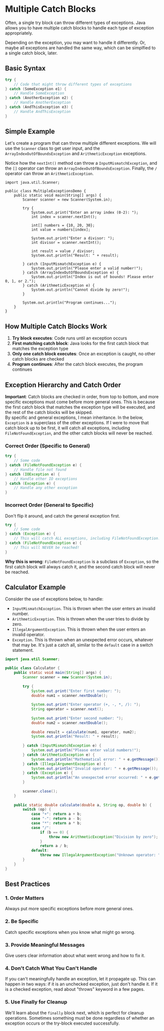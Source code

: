 # Multiple Catch Blocks

Often, a single try block can throw different types of exceptions. Java allows you to have multiple catch blocks to handle each type of exception appropriately.

Depending on the exception, you may want to handle it differently. Or, maybe all exceptions are handled the same way, which can be simplfied to a single catch block, later.

## Basic Syntax

```java
try {
    // Code that might throw different types of exceptions
} catch (SomeException e1) {
    // Handle SomeException
} catch (AnotherException e2) {
    // Handle AnotherException
} catch (AndThisException e3) {
    // Handle AndThisException
}
```

## Simple Example

Let's create a program that can throw multiple different exceptions. We will use the `Scanner` class to get user input, and the `ArrayIndexOutOfBoundsException` and `ArithmeticException` exceptions.

Notice how the `nextInt()` method can throw a `InputMismatchException`, and the `[]` operator can throw an `ArrayIndexOutOfBoundsException`. Finally, the `/` operator can throw an `ArithmeticException`.

```java{9,12,15,17}
import java.util.Scanner;

public class MultipleExceptionsDemo {
    public static void main(String[] args) {
        Scanner scanner = new Scanner(System.in);
        
        try {
            System.out.print("Enter an array index (0-2): ");
            int index = scanner.nextInt();
            
            int[] numbers = {10, 20, 30};
            int value = numbers[index];
            
            System.out.print("Enter a divisor: ");
            int divisor = scanner.nextInt();
            
            int result = value / divisor;
            System.out.println("Result: " + result);
            
        } catch (InputMismatchException e) {
            System.out.println("Please enter a valid number!");
        } catch (ArrayIndexOutOfBoundsException e) {
            System.out.println("Index is out of bounds! Please enter 0, 1, or 2.");
        } catch (ArithmeticException e) {
            System.out.println("Cannot divide by zero!");
        }
        
        System.out.println("Program continues...");
    }
}
```

## How Multiple Catch Blocks Work

1. **Try block executes**: Code runs until an exception occurs
2. **First matching catch block**: Java looks for the first catch block that matches the exception type
3. **Only one catch block executes**: Once an exception is caught, no other catch blocks are checked
4. **Program continues**: After the catch block executes, the program continues

## Exception Hierarchy and Catch Order

**Important**: Catch blocks are checked in order, from top to bottom, and more specific exceptions must come before more general ones. This is because the first catch block that matches the exception type will be executed, and the rest of the catch blocks will be skipped.\
By specific and general exceptions, I mean inheritance. In the below, `Exception` is a superclass of the other exceptions. If I were to move that catch block up to be first, it will catch all exceptions, including `FileNotFoundException`, and the other catch blocks will never be reached.

### Correct Order (Specific to General)
```java
try {
    // Some code
} catch (FileNotFoundException e) {
    // Handle file not found
} catch (IOException e) {
    // Handle other IO exceptions
} catch (Exception e) {
    // Handle any other exception
}
```

### Incorrect Order (General to Specific)

Don't flip it around, and catch the general exception first.

```java
try {
    // Some code
} catch (Exception e) {
    // This will catch ALL exceptions, including FileNotFoundException!
} catch (FileNotFoundException e) {
    // This will NEVER be reached!
}
```

**Why this is wrong**: `FileNotFoundException` is a subclass of `Exception`, so the first catch block will always catch it, and the second catch block will never be reached.


## Calculator Example

Consider the use of exceptions below, to handle:
- `InputMismatchException`. This is thrown when the user enters an invalid number.
- `ArithmeticException`. This is thrown when the user tries to divide by zero.
- `IllegalArgumentException`. This is thrown when the user enters an invalid operator.
- `Exception`. This is thrown when an unexpected error occurs, whatever that may be. It's just a catch all, similar to the `default` case in a switch statement.

```java
import java.util.Scanner;

public class Calculator {
    public static void main(String[] args) {
        Scanner scanner = new Scanner(System.in);
        
        try {
            System.out.print("Enter first number: ");
            double num1 = scanner.nextDouble();
            
            System.out.print("Enter operator (+, -, *, /): ");
            String operator = scanner.next();
            
            System.out.print("Enter second number: ");
            double num2 = scanner.nextDouble();
            
            double result = calculate(num1, operator, num2);
            System.out.println("Result: " + result);
            
        } catch (InputMismatchException e) {
            System.out.println("Please enter valid numbers!");
        } catch (ArithmeticException e) {
            System.out.println("Mathematical error: " + e.getMessage());
        } catch (IllegalArgumentException e) {
            System.out.println("Invalid operator: " + e.getMessage());
        } catch (Exception e) {
            System.out.println("An unexpected error occurred: " + e.getMessage());
        }
        
        scanner.close();
    }
    
    public static double calculate(double a, String op, double b) {
        switch (op) {
            case "+": return a + b;
            case "-": return a - b;
            case "*": return a * b;
            case "/": 
                if (b == 0) {
                    throw new ArithmeticException("Division by zero");
                }
                return a / b;
            default:
                throw new IllegalArgumentException("Unknown operator: " + op);
        }
    }
}
```


## Best Practices

### 1. **Order Matters**
Always put more specific exceptions before more general ones.

### 2. **Be Specific**
Catch specific exceptions when you know what might go wrong.

### 3. **Provide Meaningful Messages**
Give users clear information about what went wrong and how to fix it.

### 4. **Don't Catch What You Can't Handle**
If you can't meaningfully handle an exception, let it propagate up. This can happen in two ways: if it is an unchecked exception, just don't handle it. If it is a checked exception, read about "throws" keyword in a few pages.

### 5. **Use Finally for Cleanup**
We'll learn about the `finally` block next, which is perfect for cleanup operations. Sometimes something must be done regardless of whether an exception occurs or the try-block executed successfully.
